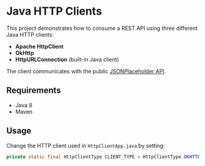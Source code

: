 # Java HTTP Clients

This project demonstrates how to consume a REST API using three different Java HTTP clients:

- **Apache HttpClient**
- **OkHttp**
- **HttpURLConnection** (built-in Java client)

The client communicates with the public [JSONPlaceholder API](https://jsonplaceholder.typicode.com).

## Requirements

- Java 8
- Maven

## Usage

Change the HTTP client used in `HttpClientApp.java` by setting:

```java
private static final HttpClientType CLIENT_TYPE = HttpClientType.OKHTTP;
